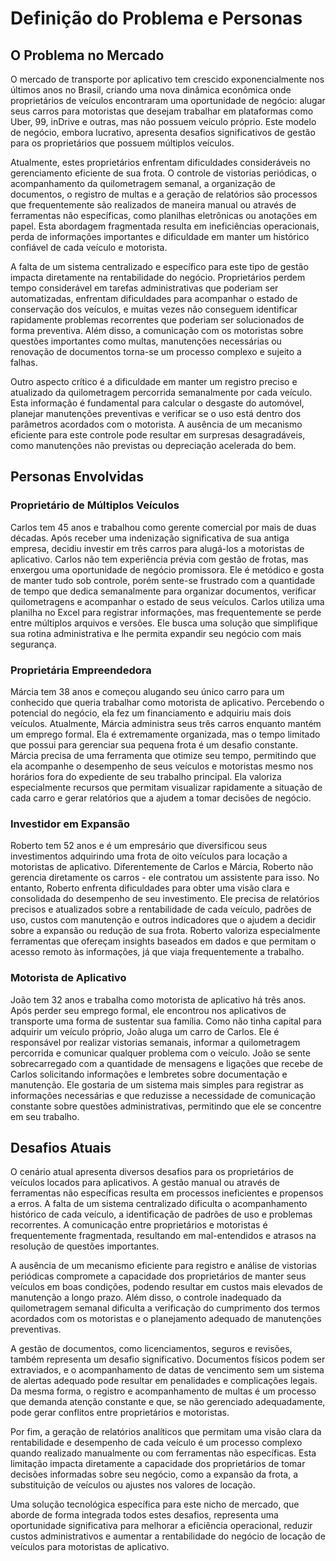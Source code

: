 # Definição do Problema e Personas

## O Problema no Mercado

O mercado de transporte por aplicativo tem crescido exponencialmente nos últimos anos no Brasil, criando uma nova dinâmica econômica onde proprietários de veículos encontraram uma oportunidade de negócio: alugar seus carros para motoristas que desejam trabalhar em plataformas como Uber, 99, inDrive e outras, mas não possuem veículo próprio. Este modelo de negócio, embora lucrativo, apresenta desafios significativos de gestão para os proprietários que possuem múltiplos veículos.

Atualmente, estes proprietários enfrentam dificuldades consideráveis no gerenciamento eficiente de sua frota. O controle de vistorias periódicas, o acompanhamento da quilometragem semanal, a organização de documentos, o registro de multas e a geração de relatórios são processos que frequentemente são realizados de maneira manual ou através de ferramentas não específicas, como planilhas eletrônicas ou anotações em papel. Esta abordagem fragmentada resulta em ineficiências operacionais, perda de informações importantes e dificuldade em manter um histórico confiável de cada veículo e motorista.

A falta de um sistema centralizado e específico para este tipo de gestão impacta diretamente na rentabilidade do negócio. Proprietários perdem tempo considerável em tarefas administrativas que poderiam ser automatizadas, enfrentam dificuldades para acompanhar o estado de conservação dos veículos, e muitas vezes não conseguem identificar rapidamente problemas recorrentes que poderiam ser solucionados de forma preventiva. Além disso, a comunicação com os motoristas sobre questões importantes como multas, manutenções necessárias ou renovação de documentos torna-se um processo complexo e sujeito a falhas.

Outro aspecto crítico é a dificuldade em manter um registro preciso e atualizado da quilometragem percorrida semanalmente por cada veículo. Esta informação é fundamental para calcular o desgaste do automóvel, planejar manutenções preventivas e verificar se o uso está dentro dos parâmetros acordados com o motorista. A ausência de um mecanismo eficiente para este controle pode resultar em surpresas desagradáveis, como manutenções não previstas ou depreciação acelerada do bem.

## Personas Envolvidas

### Proprietário de Múltiplos Veículos

Carlos tem 45 anos e trabalhou como gerente comercial por mais de duas décadas. Após receber uma indenização significativa de sua antiga empresa, decidiu investir em três carros para alugá-los a motoristas de aplicativo. Carlos não tem experiência prévia com gestão de frotas, mas enxergou uma oportunidade de negócio promissora. Ele é metódico e gosta de manter tudo sob controle, porém sente-se frustrado com a quantidade de tempo que dedica semanalmente para organizar documentos, verificar quilometragens e acompanhar o estado de seus veículos. Carlos utiliza uma planilha no Excel para registrar informações, mas frequentemente se perde entre múltiplos arquivos e versões. Ele busca uma solução que simplifique sua rotina administrativa e lhe permita expandir seu negócio com mais segurança.

### Proprietária Empreendedora

Márcia tem 38 anos e começou alugando seu único carro para um conhecido que queria trabalhar como motorista de aplicativo. Percebendo o potencial do negócio, ela fez um financiamento e adquiriu mais dois veículos. Atualmente, Márcia administra seus três carros enquanto mantém um emprego formal. Ela é extremamente organizada, mas o tempo limitado que possui para gerenciar sua pequena frota é um desafio constante. Márcia precisa de uma ferramenta que otimize seu tempo, permitindo que ela acompanhe o desempenho de seus veículos e motoristas mesmo nos horários fora do expediente de seu trabalho principal. Ela valoriza especialmente recursos que permitam visualizar rapidamente a situação de cada carro e gerar relatórios que a ajudem a tomar decisões de negócio.

### Investidor em Expansão

Roberto tem 52 anos e é um empresário que diversificou seus investimentos adquirindo uma frota de oito veículos para locação a motoristas de aplicativo. Diferentemente de Carlos e Márcia, Roberto não gerencia diretamente os carros - ele contratou um assistente para isso. No entanto, Roberto enfrenta dificuldades para obter uma visão clara e consolidada do desempenho de seu investimento. Ele precisa de relatórios precisos e atualizados sobre a rentabilidade de cada veículo, padrões de uso, custos com manutenção e outros indicadores que o ajudem a decidir sobre a expansão ou redução de sua frota. Roberto valoriza especialmente ferramentas que ofereçam insights baseados em dados e que permitam o acesso remoto às informações, já que viaja frequentemente a trabalho.

### Motorista de Aplicativo

João tem 32 anos e trabalha como motorista de aplicativo há três anos. Após perder seu emprego formal, ele encontrou nos aplicativos de transporte uma forma de sustentar sua família. Como não tinha capital para adquirir um veículo próprio, João aluga um carro de Carlos. Ele é responsável por realizar vistorias semanais, informar a quilometragem percorrida e comunicar qualquer problema com o veículo. João se sente sobrecarregado com a quantidade de mensagens e ligações que recebe de Carlos solicitando informações e lembretes sobre documentação e manutenção. Ele gostaria de um sistema mais simples para registrar as informações necessárias e que reduzisse a necessidade de comunicação constante sobre questões administrativas, permitindo que ele se concentre em seu trabalho.

## Desafios Atuais

O cenário atual apresenta diversos desafios para os proprietários de veículos locados para aplicativos. A gestão manual ou através de ferramentas não específicas resulta em processos ineficientes e propensos a erros. A falta de um sistema centralizado dificulta o acompanhamento histórico de cada veículo, a identificação de padrões de uso e problemas recorrentes. A comunicação entre proprietários e motoristas é frequentemente fragmentada, resultando em mal-entendidos e atrasos na resolução de questões importantes.

A ausência de um mecanismo eficiente para registro e análise de vistorias periódicas compromete a capacidade dos proprietários de manter seus veículos em boas condições, podendo resultar em custos mais elevados de manutenção a longo prazo. Além disso, o controle inadequado da quilometragem semanal dificulta a verificação do cumprimento dos termos acordados com os motoristas e o planejamento adequado de manutenções preventivas.

A gestão de documentos, como licenciamentos, seguros e revisões, também representa um desafio significativo. Documentos físicos podem ser extraviados, e o acompanhamento de datas de vencimento sem um sistema de alertas adequado pode resultar em penalidades e complicações legais. Da mesma forma, o registro e acompanhamento de multas é um processo que demanda atenção constante e que, se não gerenciado adequadamente, pode gerar conflitos entre proprietários e motoristas.

Por fim, a geração de relatórios analíticos que permitam uma visão clara da rentabilidade e desempenho de cada veículo é um processo complexo quando realizado manualmente ou com ferramentas não específicas. Esta limitação impacta diretamente a capacidade dos proprietários de tomar decisões informadas sobre seu negócio, como a expansão da frota, a substituição de veículos ou ajustes nos valores de locação.

Uma solução tecnológica específica para este nicho de mercado, que aborde de forma integrada todos estes desafios, representa uma oportunidade significativa para melhorar a eficiência operacional, reduzir custos administrativos e aumentar a rentabilidade do negócio de locação de veículos para motoristas de aplicativo.
